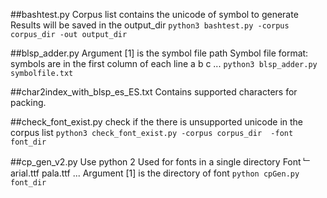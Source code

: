 ##bashtest.py
Corpus list contains the unicode of symbol to generate
Results will be saved in the output_dir
`python3 bashtest.py -corpus corpus_dir -out output_dir`


##blsp_adder.py
Argument [1] is the symbol file path
Symbol file format: symbols are in the first column of each line
a
b
c
...
`python3 blsp_adder.py symbolfile.txt`

##char2index_with_blsp_es_ES.txt
Contains supported characters for packing.

##check_font_exist.py
check if the there is unsupported unicode in the corpus list
`python3 check_font_exist.py -corpus corpus_dir  -font font_dir`

##cp_gen_v2.py
Use python 2
Used for fonts in a single directory
Font
﹂arial.ttf
  pala.ttf
  ...
Argument [1] is the directory of font
`python cpGen.py font_dir`